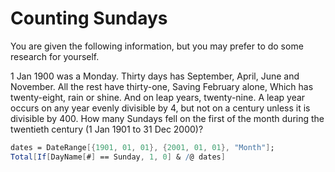 # Counting Sundays
You are given the following information, but you may prefer to do some research for yourself.

1 Jan 1900 was a Monday.
Thirty days has September,
April, June and November.
All the rest have thirty-one,
Saving February alone,
Which has twenty-eight, rain or shine.
And on leap years, twenty-nine.
A leap year occurs on any year evenly divisible by 4, but not on a century unless it is divisible by 400.
How many Sundays fell on the first of the month during the twentieth century (1 Jan 1901 to 31 Dec 2000)?

```Mathematica
dates = DateRange[{1901, 01, 01}, {2001, 01, 01}, "Month"];
Total[If[DayName[#] == Sunday, 1, 0] & /@ dates]
```

